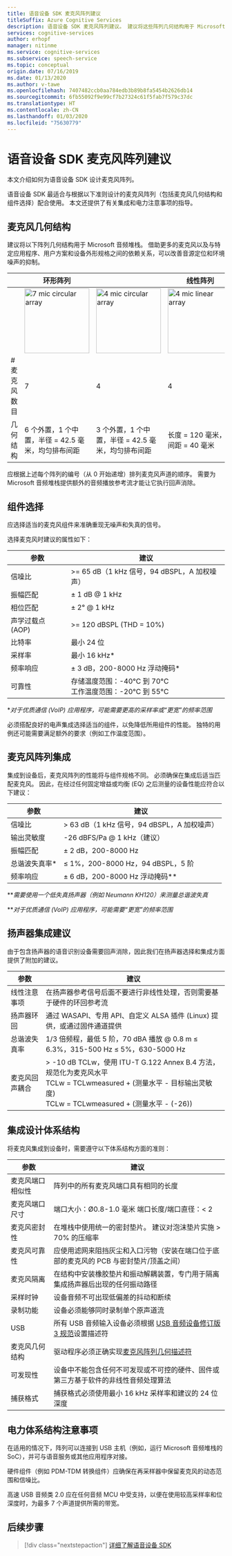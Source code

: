 ```yaml
---
title: 语音设备 SDK 麦克风阵列建议
titleSuffix: Azure Cognitive Services
description: 语音设备 SDK 麦克风阵列建议。 建议将这些阵列几何结构用于 Microsoft 音频堆栈。
services: cognitive-services
author: erhopf
manager: nitinme
ms.service: cognitive-services
ms.subservice: speech-service
ms.topic: conceptual
origin.date: 07/16/2019
ms.date: 01/13/2020
ms.author: v-tawe
ms.openlocfilehash: 7407482ccb0aa784edb3b89b8fa5454b2626db14
ms.sourcegitcommit: 6fb55092f9e99cf7b27324c61f5fab7f579c37dc
ms.translationtype: HT
ms.contentlocale: zh-CN
ms.lasthandoff: 01/03/2020
ms.locfileid: "75630779"
---
```

# <a name="speech-devices-sdk-microphone-array-recommendations"></a>语音设备 SDK 麦克风阵列建议

本文介绍如何为语音设备 SDK 设计麦克风阵列。

语音设备 SDK 最适合与根据以下准则设计的麦克风阵列（包括麦克风几何结构和组件选择）配合使用。 本文还提供了有关集成和电力注意事项的指导。

## <a name="microphone-geometry"></a>麦克风几何结构

建议将以下阵列几何结构用于 Microsoft 音频堆栈。 借助更多的麦克风以及与特定应用程序、用户方案和设备外形规格之间的依赖关系，可以改善音源定位和环境噪声的抑制。

|     | 环形阵列 |     | 线性阵列 |     |
| --- | -------------- | --- | ------------ | --- |
|     | <img src="media/speech-devices-sdk/7-mic-c.png" alt="7 mic circular array" width="150"/> | <img src="media/speech-devices-sdk/4-mic-c.png" alt="4 mic circular array" width="150"/> | <img src="media/speech-devices-sdk/4-mic-l.png" alt="4 mic linear array" width="150"/> | <img src="media/speech-devices-sdk/2-mic-l.png" alt="2 mic linear array" width="150"/> |
| \# 麦克风数目 | 7 | 4 | 4 | 2 |
| 几何结构 | 6 个外置，1 个中置，半径 = 42.5 毫米，均匀排布间距 | 3 个外置，1 个中置，半径 = 42.5 毫米，均匀排布间距 | 长度 = 120 毫米，间距 = 40 毫米 | 间距 = 40 毫米 |

应根据上述每个阵列的编号（从 0 开始递增）排列麦克风声道的顺序。 需要为 Microsoft 音频堆栈提供额外的音频播放参考流才能让它执行回声消除。

## <a name="component-selection"></a>组件选择

应选择适当的麦克风组件来准确重现无噪声和失真的信号。

选择麦克风时建议的属性如下：

| 参数 | 建议 |
| --------- | ----------- |
| 信噪比 | \>= 65 dB（1 kHz 信号，94 dBSPL，A 加权噪声） |
| 振幅匹配 | ± 1 dB @ 1 kHz |
| 相位匹配 | ± 2° @ 1 kHz |
| 声学过载点 (AOP) | \>= 120 dBSPL (THD = 10%) |
| 比特率 | 最小 24 位 |
| 采样率 | 最小 16 kHz\* |
| 频率响应 | ± 3 dB，200-8000 Hz 浮动掩码\* |
| 可靠性 | 存储温度范围：-40°C 到 70°C<br />工作温度范围：-20°C 到 55°C |

\*_对于优质通信 (VoIP) 应用程序，可能需要更高的采样率或“更宽”的频率范围_

必须搭配良好的电声集成选择适当的组件，以免降低所用组件的性能。 独特的用例还可能需要满足额外的要求（例如工作温度范围）。

## <a name="microphone-array-integration"></a>麦克风阵列集成

集成到设备后，麦克风阵列的性能将与组件规格不同。 必须确保在集成后适当匹配麦克风。 因此，在经过任何固定增益或均衡 (EQ) 之后测量的设备性能应符合以下建议：

| 参数          | 建议                                        |
| ------------------ | -------------------------------------------------- |
| 信噪比                | \> 63 dB（1 kHz 信号，94 dBSPL，A 加权噪声） |
| 输出灵敏度 | -26 dBFS/Pa @ 1 kHz（建议）                  |
| 振幅匹配 | ± 2 dB，200-8000 Hz                                |
| 总谐波失真率\*             | ≤ 1%，200-8000 Hz，94 dBSPL，5 阶             |
| 频率响应 | ± 6 dB，200-8000 Hz 浮动掩码\*\*              |

\*\*_需要使用一个低失真扬声器（例如 Neumann KH120）来测量总谐波失真_

\*\*_对于优质通信 (VoIP) 应用程序，可能需要“更宽”的频率范围_

## <a name="speaker-integration-recommendations"></a>扬声器集成建议

由于包含扬声器的语音识别设备需要回声消除，因此我们在扬声器选择和集成方面提供了附加的建议。

| 参数 | 建议 |
| --------- | ----------- |
| 线性注意事项 | 在扬声器参考信号后面不要进行非线性处理，否则需要基于硬件的环回参考流 |
| 扬声器环回 | 通过 WASAPI、专用 API、自定义 ALSA 插件 (Linux) 提供，或通过固件通道提供 |
| 总谐波失真率 | 1/3 倍频程，最低 5 阶，70 dBA 播放 @ 0.8 m ≤ 6.3%，315-500 Hz ≤ 5%，630-5000 Hz |
| 麦克风回声耦合 | \> -10 dB TCLw，使用 ITU-T G.122 Annex B.4 方法，规范化为麦克风水平<br />TCLw = TCLwmeasured \+ (测量水平 - 目标输出灵敏度)<br />TCLw = TCLwmeasured \+ (测量水平 - (-26)) |

## <a name="integration-design-architecture"></a>集成设计体系结构

将麦克风集成到设备时，需要遵守以下体系结构方面的准则：

| 参数 | 建议 |
| --------- | -------------- |
| 麦克风端口相似性 | 阵列中的所有麦克风端口具有相同的长度 |
| 麦克风端口尺寸 | 端口大小：Ø0.8-1.0 毫米 端口长度/端口直径：\< 2 |
| 麦克风密封性         | 在堆栈中使用统一的密封垫片。 建议对泡沫垫片实施 \> 70% 的压缩率 |
| 麦克风可靠性     | 应使用滤网来阻挡灰尘和入口污物（安装在端口位于底部的麦克风的 PCB 与密封垫片/顶盖之间） |
| 麦克风隔离       | 在结构中安装橡胶垫片和振动解耦装置，专门用于隔离集成扬声器后出现的任何振动路径 |
| 采样时钟      | 设备音频不可出现低偏差的抖动和断续 |
| 录制功能   | 设备必须能够同时录制单个原声道流 |
| USB                 | 所有 USB 音频输入设备必须根据 [USB 音频设备修订版 3 规范](https://www.usb.org/document-library/usb-audio-devices-rev-30-and-adopters-agreement)设置描述符 |
| 麦克风几何结构 | 驱动程序必须正确实现[麦克风阵列几何描述符](https://docs.microsoft.com/windows-hardware/drivers/audio/ksproperty-audio-mic-array-geometry) |
| 可发现性     | 设备中不能包含任何不可发现或不可控的硬件、固件或第三方基于软件的非线性音频处理算法 |
| 捕获格式      | 捕获格式必须使用最小 16 kHz 采样率和建议的 24 位深度 |

## <a name="electrical-architecture-considerations"></a>电力体系结构注意事项

在适用的情况下，阵列可以连接到 USB 主机（例如，运行 Microsoft 音频堆栈的 SoC），并可与语音服务或其他应用程序对接。

硬件组件（例如 PDM-TDM 转换组件）应确保在再采样器中保留麦克风的动态范围和信噪比。

高速 USB 音频类 2.0 应在任何音频 MCU 中受支持，以便在使用较高采样率和位深度时，为最多 7 个声道提供所需的带宽。

## <a name="next-steps"></a>后续步骤

> [!div class="nextstepaction"]
> [详细了解语音设备 SDK](speech-devices-sdk.md)
